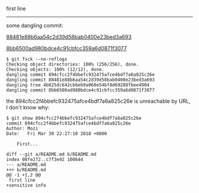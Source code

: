 first line

----

some dangling commit:

[88481e88b6aa54c2d39d58bab0400e23bed3a693](
https://github.com/pzhlkj6612/Try-GirHub-Repo-Functions/commit/88481e88b6aa54c2d39d58bab0400e23bed3a693)

[8bb6500ad980bdce4c91cbfcc359a6d0871f3077](https://github.com/pzhlkj6612/Try-GirHub-Repo-Functions/commit/8bb6500ad980bdce4c91cbfcc359a6d0871f3077)

```
$ git fsck --no-reflogs
Checking object directories: 100% (256/256), done.
Checking objects: 100% (12/12), done.
dangling commit 894cfcc2f4bbefc932475afce4bdf7a6a825c26e
dangling commit 88481e88b6aa54c2d39d58bab0400e23bed3a693
dangling tree 4b825dc642cb6eb9a060e54bf8d69288fbee4904
dangling commit 8bb6500ad980bdce4c91cbfcc359a6d0871f3077
```

the 894cfcc2f4bbefc932475afce4bdf7a6a825c26e is unreachable by URL, I don't know why:

```
$ git show 894cfcc2f4bbefc932475afce4bdf7a6a825c26e
commit 894cfcc2f4bbefc932475afce4bdf7a6a825c26e
Author: Mozi 
Date:   Fri Mar 30 22:27:10 2018 +0800

    First...

diff --git a/README.md b/README.md
index 08fe272..c7f3e92 100644
--- a/README.md
+++ b/README.md
@@ -1 +1,2 @@
 first line
+sensitive info
```

